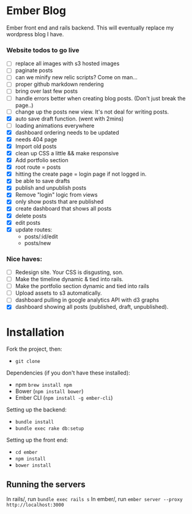 Ember Blog
====

Ember front end and rails backend. This will eventually replace my wordpress blog I have.


### Website todos to go live
- [ ] replace all images with s3 hosted images
- [ ] paginate posts
- [ ] can we minify new relic scripts? Come on man...
- [ ] proper github markdown rendering
- [ ] bring over last few posts
- [ ] handle errors better when creating blog posts. (Don't just break the page..)
- [ ] change up the posts new view. It's not deal for writing posts.
- [x] auto save draft function. (went with 2mins)
- [ ] loading animations everywhere
- [x] dashboard ordering needs to be updated
- [x] needs 404 page
- [x] Import old posts
- [x] clean up CSS a little && make responsive
- [x] Add portfolio section
- [x] root route = posts
- [x] hitting the create page = login page if not logged in.
- [x] be able to save drafts
- [x] publish and unpublish posts
- [x] Remove "login" logic from views
- [x] only show posts that are published
- [x] create dashboard that shows all posts
- [x] delete posts
- [x] edit posts
- [x] update routes:
  - posts/:id/edit
  - posts/new

### Nice haves:
- [ ] Redesign site. Your CSS is disgusting, son.
- [ ] Make the timeline dynamic & tied into rails.
- [ ] Make the portfolio section dynamic and tied into rails
- [ ] Upload assets to s3 automatically.
- [ ] dashboard pulling in google analytics API with d3 graphs
- [x] dashboard showing all posts (published, draft, unpublished).

# Installation
Fork the project, then:
- `git clone`

Dependencies (if you don't have these installed):
- npm `brew install npm`
- Bower (`npm install bower`)
- Ember CLI (`npm install -g ember-cli`)

Setting up the backend:
- `bundle install`
- `bundle exec rake db:setup`

Setting up the front end:
- `cd ember`
- `npm install`
- `bower install`

## Running the servers
In rails/, run `bundle exec rails s`
In ember/, run `ember server --proxy http://localhost:3000`
